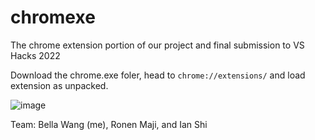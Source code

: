 # chromexe

The chrome extension portion of our project and final submission to VS Hacks 2022 

Download the chrome.exe foler, head to `chrome://extensions/` and load extension as unpacked. 

![image](https://user-images.githubusercontent.com/77554409/186488197-c04dad58-24d8-40c5-98ba-1eeb9273e544.png)

Team: Bella Wang (me), Ronen Maji, and Ian Shi
